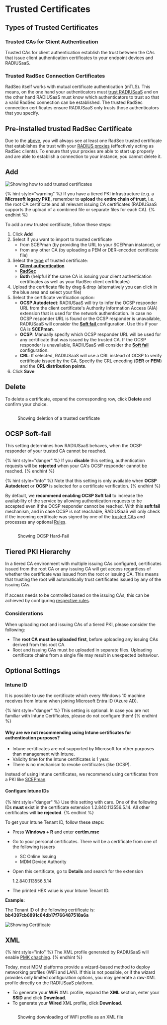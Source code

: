 # Trusted Certificates

## Types of Trusted Certificates

### Trusted CAs for Client Authentication

Trusted CAs for client authentication establish the trust between the CAs that issue client authentication certificates to your endpoint devices and RADIUSaaS.

### Trusted RadSec Connection Certificates

RadSec itself works with mutual certificate authentication (mTLS). This means, on the one hand your authenticators must [trust RADIUSaaS](settings-server.md#server-certificates) and on the other hand RADIUSaaS must know which authenticators to trust so that a valid RadSec connection can be established. The trusted RadSec connection certificates ensure RADIUSaaS only trusts those authenticators that you specify.

## **Pre-installed trusted RadSec Certificate**

Due to the [above](trusted-roots.md#trusted-radsec-connection-certificates), you will always see at least one RadSec trusted certificate that establishes the trust with your [RADIUS proxies](https://docs-preview.radiusaas.com/admin-portal/settings/settings-proxy) (effectively acting as RadSec clients). To ensure that your proxies are able to start up properly and are able to establish a connection to your instance, you cannot delete it.

## Add&#x20;

![Showing how to add trusted certificates](../../../.gitbook/assets/2024-05-14\_11h50\_26.gif)

{% hint style="warning" %}
If you have a tiered PKI infrastructure (e.g. a **Microsoft legacy PKI**), remember to **upload** the **entire chain of trust**, i.e. the root CA certificate and all relevant issuing CA certificates (RADIUSaaS supports the upload of a combined file or separate files for each CA).
{% endhint %}

To add a new trusted certificate, follow these steps:

1. Click **Add**
2. Select if you want to import to trusted certificate&#x20;
   * from SCEPman (by providing the URL to your SCEPman instance), or
   * from any other CA (by uploading a PEM or DER-encoded certificate file)
3. Select the [type](trusted-roots.md#types-of-trusted-certificates) of trusted certificate:
   * [**Client authentication**](trusted-roots.md#trusted-cas-for-client-authentication)
   * [**RadSec**](trusted-roots.md#trusted-radsec-connection-certificates)
   * **Both** (helpful if the same CA is issuing your client authentication certificates as well as your RadSec client certificates)
4. Upload the certificate file by drag & drop (alternatively you can click in the blue area and select your file)
5. Select the certificate verification option:
   * **OCSP Autodetect**: RADIUSaaS will try to infer the OCSP responder URL from the client certificate's Authority Information Access (AIA) extension that is used for the network authentication. In case no OCSP responder URL is found or the OCSP responder is unavailable, RADIUSaaS will consider the [**Soft fail** ](trusted-roots.md#ocsp-soft-fail)configuration. Use this if your CA is **SCEPman**.
   * **OCSP**: Manually specify which OCSP responder URL will be used for any certificate that was issued by the trusted CA. If the OCSP responder is unavailable, RADIUSaaS will consider the [**Soft fail** ](trusted-roots.md#ocsp-soft-fail)configuration.
   * **CRL**: If selected, RADIUSaaS will use a CRL instead of OCSP to verify certificate issued by the CA. Specify the CRL encoding (**DER** or **PEM**) and the **CRL distribution points**.
6. Click **Save**

## Delete

To delete a certificate, expand the corresponding row, click **Delete** and confirm your choice.&#x20;

<figure><img src="../../../.gitbook/assets/image (392).png" alt=""><figcaption><p>Showing deletion of a trusted certificate</p></figcaption></figure>

## OCSP Soft-fail

This setting determines how RADIUSaaS behaves, when the OCSP responder of your trusted CA cannot be reached.&#x20;

{% hint style="danger" %}
If you **disable** this setting, authentication requests will be **rejected** when your CA's OCSP responder cannot be reached.
{% endhint %}

{% hint style="info" %}
Note that this setting is only available when **OCSP Autodetect** or **OCSP** is selected for a certificate verification.&#x20;
{% endhint %}

By default, we **recommend enabling OCSP Soft fail** to increase the availability of the service by allowing authentication requests to be accepted even if the OCSP responder cannot be reached. With this **soft fail** mechanism, and in case OCSP is not reachable, RADIUSaaS will only check if the incoming certificate was signed by one of the [trusted CAs](trusted-roots.md) and processes any optional [Rules](rules/).

<figure><img src="../../../.gitbook/assets/image (390).png" alt=""><figcaption><p>Showing OCSP Hard-Fail</p></figcaption></figure>

## Tiered PKI Hierarchy

In a tiered CA environment with multiple issuing CAs configured, certificates issued from the root CA or any issuing CA will get access regardless of whether the certificate was issued from the root or issuing CA. This means that trusting the root will automatically trust certificates issued by any of the issuing CAs. \
\
If access needs to be controlled based on the issuing CAs, this can be achieved by configuring [respective rules](rules/#certificate-based-authentication).

### Considerations

When uploading root and issuing CAs of a tiered PKI, please consider the following:

* The **root CA must be uploaded first**, before uploading any issuing CAs derived from this root CA.
* Root and issuing CAs must be uploaded in separate files. Uploading certificate chains from a single file may result in unexpected behaviour.

## Optional Settings

### Intune ID

It is possible to use the certificate which every Windows 10 machine receives from Intune when joining Microsoft Entra ID (Azure AD).

{% hint style="danger" %}
This setting is optional. In case you are not familiar with Intune Certificates, please do not configure them!
{% endhint %}

#### Why are we not recommending using Intune certificates for authentication purposes?

* Intune certificates are not supported by Microsoft for other purposes than management with Intune.
* Validity time for the Intune certificates is 1 year.
* There is no mechanism to revoke certificates (like OCSP).

Instead of using Intune certificates, we recommend using certificates from a PKI like [SCEPman](https://scepman.com/).

#### Configure Intune IDs

{% hint style="danger" %}
Use this setting with care. One of the following IDs **must** exist in the certificate extension 1.2.840.113556.5.14. All other certificates will **be rejected**.
{% endhint %}

To get your Intune Tenant ID, follow these steps:&#x20;

* Press **Windows + R** and enter **certlm.msc**
* Go to your personal certificates. There will be a certificate from one of the following issuers
  * SC Online Issuing
  * MDM Device Authority&#x20;
*   Open this certificate, go to **Details** and search for the extension&#x20;

    1.2.840.113556.5.14
* The printed HEX value is your Intune Tenant ID.&#x20;

**Example:**

The Tenant ID of the following certificate is: **bb4397cb6891c64db17f766487518a6a**

![Showing Certificate](<../../../.gitbook/assets/image (250).png>)

## XML

{% hint style="info" %}
The XML profile generated by RADIUSaaS will enable [PMK chaching](../../profile-deployment/microsoft-intune/wifi-profile/windows.md#fast-roaming).
{% endhint %}

Today, most MDM platforms provide a wizard-based method to deploy networking profiles (WiFi and LAN). If this is not possible, or if the wizard provides only limited configuration options, you may generate a raw-XML profile directly on the RADIUSaaS platform.

* To generate your **WiFi** XML profile, expand the **XML** section, enter your **SSID** and click **Download**.
* To generate your **Wired** XML profile, click **Download**.

<figure><img src="../../../.gitbook/assets/2024-05-23_14h23_04 (1).gif" alt=""><figcaption><p>Showing downloading of WiFi profile as an XML file</p></figcaption></figure>

